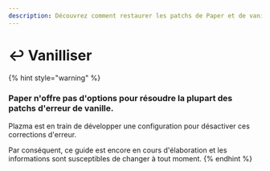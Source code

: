 ```yaml
---
description: Découvrez comment restaurer les patchs de Paper et de vanille.
---
```


# ↩️ Vanilliser

{% hint style="warning" %}

### Paper n'offre pas d'options pour résoudre la plupart des patchs d'erreur de vanille.

Plazma est en train de développer une configuration pour désactiver ces corrections d'erreur.

Par conséquent, ce guide est encore en cours d'élaboration et les informations sont susceptibles de changer à tout moment.
{% endhint %}

